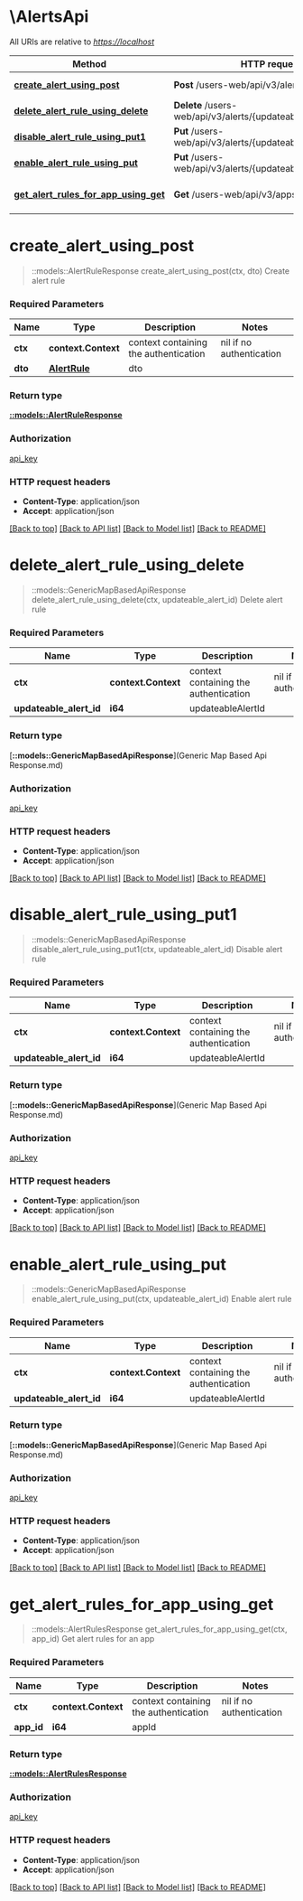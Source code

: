 # \AlertsApi

All URIs are relative to *<https://localhost>*

| Method                                                                                  | HTTP request                                                 | Description                |
| --------------------------------------------------------------------------------------- | ------------------------------------------------------------ | -------------------------- |
| [**create_alert_using_post**](AlertsApi.md#create_alert_using_post)                     | **Post** /users-web/api/v3/alerts                            | Create alert rule          |
| [**delete_alert_rule_using_delete**](AlertsApi.md#delete_alert_rule_using_delete)       | **Delete** /users-web/api/v3/alerts/{updateableAlertId}      | Delete alert rule          |
| [**disable_alert_rule_using_put1**](AlertsApi.md#disable_alert_rule_using_put1)         | **Put** /users-web/api/v3/alerts/{updateableAlertId}/disable | Disable alert rule         |
| [**enable_alert_rule_using_put**](AlertsApi.md#enable_alert_rule_using_put)             | **Put** /users-web/api/v3/alerts/{updateableAlertId}/enable  | Enable alert rule          |
| [**get_alert_rules_for_app_using_get**](AlertsApi.md#get_alert_rules_for_app_using_get) | **Get** /users-web/api/v3/apps/{appId}/alerts                | Get alert rules for an app |

# **create_alert_using_post**

> ::models::AlertRuleResponse create_alert_using_post(ctx, dto)
Create alert rule

### Required Parameters

| Name    | Type                          | Description                           | Notes                    |
| ------- | ----------------------------- | ------------------------------------- | ------------------------ |
| **ctx** | **context.Context**           | context containing the authentication | nil if no authentication |
| **dto** | [**AlertRule**](AlertRule.md) | dto                                   |

### Return type

[**::models::AlertRuleResponse**](AlertRuleResponse.md)

### Authorization

[api_key](../README.md#api_key)

### HTTP request headers

- **Content-Type**: application/json
- **Accept**: application/json

[[Back to top]](#) [[Back to API list]](../README.md#documentation-for-api-endpoints) [[Back to Model list]](../README.md#documentation-for-models) [[Back to README]](../README.md)

# **delete_alert_rule_using_delete**

> ::models::GenericMapBasedApiResponse delete_alert_rule_using_delete(ctx, updateable_alert_id)
Delete alert rule

### Required Parameters

| Name                    | Type                | Description                           | Notes                    |
| ----------------------- | ------------------- | ------------------------------------- | ------------------------ |
| **ctx**                 | **context.Context** | context containing the authentication | nil if no authentication |
| **updateable_alert_id** | **i64**             | updateableAlertId                     |

### Return type

[**::models::GenericMapBasedApiResponse**](Generic Map Based Api Response.md)

### Authorization

[api_key](../README.md#api_key)

### HTTP request headers

- **Content-Type**: application/json
- **Accept**: application/json

[[Back to top]](#) [[Back to API list]](../README.md#documentation-for-api-endpoints) [[Back to Model list]](../README.md#documentation-for-models) [[Back to README]](../README.md)

# **disable_alert_rule_using_put1**

> ::models::GenericMapBasedApiResponse disable_alert_rule_using_put1(ctx, updateable_alert_id)
Disable alert rule

### Required Parameters

| Name                    | Type                | Description                           | Notes                    |
| ----------------------- | ------------------- | ------------------------------------- | ------------------------ |
| **ctx**                 | **context.Context** | context containing the authentication | nil if no authentication |
| **updateable_alert_id** | **i64**             | updateableAlertId                     |

### Return type

[**::models::GenericMapBasedApiResponse**](Generic Map Based Api Response.md)

### Authorization

[api_key](../README.md#api_key)

### HTTP request headers

- **Content-Type**: application/json
- **Accept**: application/json

[[Back to top]](#) [[Back to API list]](../README.md#documentation-for-api-endpoints) [[Back to Model list]](../README.md#documentation-for-models) [[Back to README]](../README.md)

# **enable_alert_rule_using_put**

> ::models::GenericMapBasedApiResponse enable_alert_rule_using_put(ctx, updateable_alert_id)
Enable alert rule

### Required Parameters

| Name                    | Type                | Description                           | Notes                    |
| ----------------------- | ------------------- | ------------------------------------- | ------------------------ |
| **ctx**                 | **context.Context** | context containing the authentication | nil if no authentication |
| **updateable_alert_id** | **i64**             | updateableAlertId                     |

### Return type

[**::models::GenericMapBasedApiResponse**](Generic Map Based Api Response.md)

### Authorization

[api_key](../README.md#api_key)

### HTTP request headers

- **Content-Type**: application/json
- **Accept**: application/json

[[Back to top]](#) [[Back to API list]](../README.md#documentation-for-api-endpoints) [[Back to Model list]](../README.md#documentation-for-models) [[Back to README]](../README.md)

# **get_alert_rules_for_app_using_get**

> ::models::AlertRulesResponse get_alert_rules_for_app_using_get(ctx, app_id)
Get alert rules for an app

### Required Parameters

| Name       | Type                | Description                           | Notes                    |
| ---------- | ------------------- | ------------------------------------- | ------------------------ |
| **ctx**    | **context.Context** | context containing the authentication | nil if no authentication |
| **app_id** | **i64**             | appId                                 |

### Return type

[**::models::AlertRulesResponse**](AlertRulesResponse.md)

### Authorization

[api_key](../README.md#api_key)

### HTTP request headers

- **Content-Type**: application/json
- **Accept**: application/json

[[Back to top]](#) [[Back to API list]](../README.md#documentation-for-api-endpoints) [[Back to Model list]](../README.md#documentation-for-models) [[Back to README]](../README.md)

